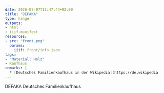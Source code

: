 ```yaml
---
date: 2026-07-07T12:47:44+02:00
title: "DEFAKA"
type: hanger
outputs:
- html
- iiif-manifest
resources:
- src: "front.png"
  params:
    iiif: front/info.json
tags:
- "Material: Holz"
- Kaufhaus
remarks: |
  * [Deutsches Familienkaufhaus in der Wikipedia](https://de.wikipedia.org/wiki/DeFaKa)
---
```

DEFAKA
Deutsches Familienkaufhaus
